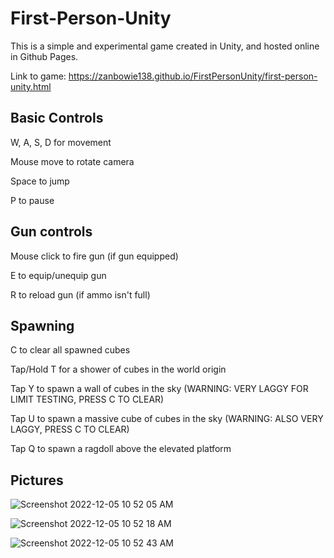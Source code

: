 # First-Person-Unity

This is a simple and experimental game created in Unity, and hosted online in Github Pages.

Link to game: https://zanbowie138.github.io/FirstPersonUnity/first-person-unity.html

## Basic Controls

W, A, S, D for movement

Mouse move to rotate camera

Space to jump

P to pause

## Gun controls

Mouse click to fire gun (if gun equipped)

E to equip/unequip gun

R to reload gun (if ammo isn't full)

## Spawning

C to clear all spawned cubes

Tap/Hold T for a shower of cubes in the world origin

Tap Y to spawn a wall of cubes in the sky (WARNING: VERY LAGGY FOR LIMIT TESTING, PRESS C TO CLEAR)

Tap U to spawn a massive cube of cubes in the sky (WARNING: ALSO VERY LAGGY, PRESS C TO CLEAR)

Tap Q to spawn a ragdoll above the elevated platform

## Pictures



![Screenshot 2022-12-05 10 52 05 AM](https://user-images.githubusercontent.com/72674604/205695496-0f09507e-81a9-45e2-bb29-644546e4f5ef.png)

![Screenshot 2022-12-05 10 52 18 AM](https://user-images.githubusercontent.com/72674604/205695512-de0c350e-cf9f-4cc1-992a-d1d3c7e0ac52.png)

![Screenshot 2022-12-05 10 52 43 AM](https://user-images.githubusercontent.com/72674604/205695540-8599ae7e-325b-4b09-abe1-44cf4c80d965.png)
